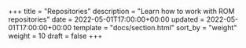 +++
title = "Repositories"
description = "Learn how to work with ROM repositories"
date = 2022-05-01T17:00:00+00:00
updated = 2022-05-01T17:00:00+00:00
template = "docs/section.html"
sort_by = "weight"
weight = 10
draft = false
+++
